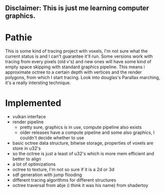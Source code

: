 ## Disclaimer: This is just me learning computer graphics.
# Pathie
This is some kind of tracing project with voxels, I'm not sure what the current status is and I can't guarantee it'll run. Some versions work with tracing from every pixels (old v's) and new ones will have some kind of empty space skipping with standard graphics pipeline. This means i approximate octree to a certain depth with vertices and the render polygons, from which I start tracing. Look into douglas's Parallax marching, it's a really intersting technique.
# Implemented
* vulkan interface
* render pipeline
  * pretty sure, graphics is in use, compute pipeline also exists
  * older releases have a compute pipeline and some also graphics, I couldn't decide whether to use
* basic octree data structure, bitwise storage, properties of voxels are store in u32's
* so the octree is just a least of u32's which is more mem efficient and better to align
* a lot of optimizations
* octree to texture, I'm not so sure if it is a 2d or 3d
* sdf generation with jump flooding
* different tracing algorithms for different structures
* octree traversal from abje (i think it was his name) from shadertoy

